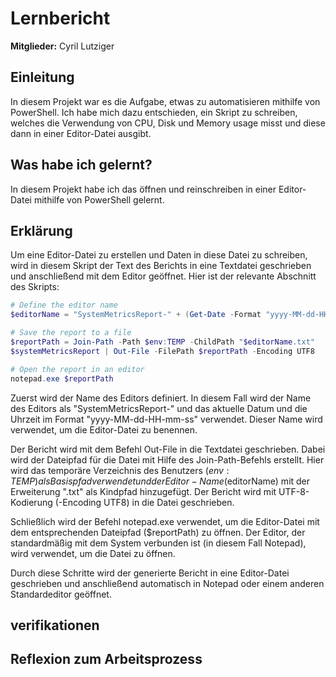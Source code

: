 # Lernbericht

**Mitglieder:** Cyril Lutziger

## Einleitung
In diesem Projekt war es die Aufgabe, etwas zu automatisieren mithilfe von PowerShell. Ich habe mich dazu entschieden, ein Skript zu schreiben, welches die Verwendung von CPU, Disk und Memory usage misst und diese dann in einer Editor-Datei ausgibt.

## Was habe ich gelernt?
In diesem Projekt habe ich das öffnen und reinschreiben in einer Editor-Datei mithilfe von PowerShell gelernt.

## Erklärung
Um eine Editor-Datei zu erstellen und Daten in diese Datei zu schreiben, wird in diesem Skript der Text des Berichts in eine Textdatei geschrieben und anschließend mit dem Editor geöffnet. Hier ist der relevante Abschnitt des Skripts:

```ps1
# Define the editor name
$editorName = "SystemMetricsReport-" + (Get-Date -Format "yyyy-MM-dd-HH-mm-ss")

# Save the report to a file
$reportPath = Join-Path -Path $env:TEMP -ChildPath "$editorName.txt"
$systemMetricsReport | Out-File -FilePath $reportPath -Encoding UTF8

# Open the report in an editor
notepad.exe $reportPath
```

Zuerst wird der Name des Editors definiert. In diesem Fall wird der Name des Editors als "SystemMetricsReport-" und das aktuelle Datum und die Uhrzeit im Format "yyyy-MM-dd-HH-mm-ss" verwendet. Dieser Name wird verwendet, um die Editor-Datei zu benennen.

Der Bericht wird mit dem Befehl Out-File in die Textdatei geschrieben. Dabei wird der Dateipfad für die Datei mit Hilfe des Join-Path-Befehls erstellt. Hier wird das temporäre Verzeichnis des Benutzers ($env:TEMP) als Basispfad verwendet und der Editor-Name ($editorName) mit der Erweiterung ".txt" als Kindpfad hinzugefügt. Der Bericht wird mit UTF-8-Kodierung (-Encoding UTF8) in die Datei geschrieben.

Schließlich wird der Befehl notepad.exe verwendet, um die Editor-Datei mit dem entsprechenden Dateipfad ($reportPath) zu öffnen. Der Editor, der standardmäßig mit dem System verbunden ist (in diesem Fall Notepad), wird verwendet, um die Datei zu öffnen.

Durch diese Schritte wird der generierte Bericht in eine Editor-Datei geschrieben und anschließend automatisch in Notepad oder einem anderen Standardeditor geöffnet.

## verifikationen

## Reflexion zum Arbeitsprozess
